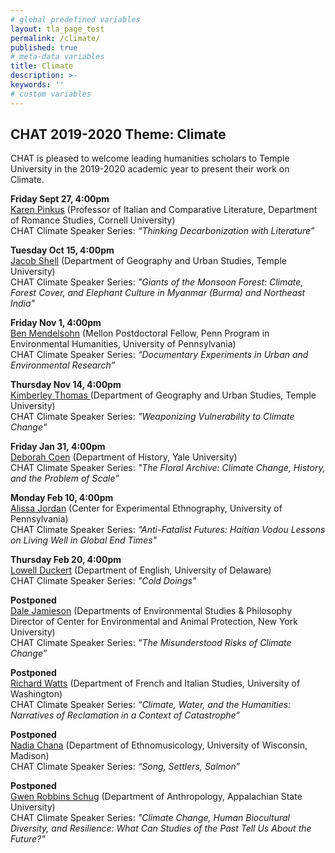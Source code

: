 ```yaml
---
# global predefined variables
layout: tla_page_test
permalink: /climate/
published: true
# meta-data variables
title: Climate
description: >-
keywords: ''
# custom variables
---
```

## CHAT 2019-2020 Theme: Climate
CHAT is pleased to welcome leading humanities scholars to Temple University in the 2019-2020 academic year to present their work on Climate. 

**Friday Sept 27, 4:00pm**<br>
[Karen Pinkus](https://events.temple.edu/chat-climate-talk-series-karen-pinkus) (Professor of Italian and Comparative Literature, Department of Romance Studies, Cornell University)<br>
CHAT Climate Speaker Series: _“Thinking Decarbonization with Literature”_

**Tuesday Oct 15, 4:00pm**<br>
[Jacob Shell](https://liberalarts.temple.edu/academics/faculty/shell-jacob) (Department of Geography and Urban Studies, Temple University)<br>
CHAT Climate Speaker Series: _"Giants of the Monsoon Forest: Climate, Forest Cover, and Elephant Culture in Myanmar (Burma) and Northeast India"_

**Friday Nov 1, 4:00pm**<br>
[Ben Mendelsohn](https://events.temple.edu/chat-climate-speaker-series-ben-mendelsohn) (Mellon Postdoctoral Fellow, Penn Program in Environmental Humanities, University of Pennsylvania)<br>
CHAT Climate Speaker Series: _“Documentary Experiments in Urban and Environmental Research”_

**Thursday Nov 14, 4:00pm**<br>
[Kimberley Thomas ](https://liberalarts.temple.edu/academics/faculty/thomas-kimberley) (Department of Geography and Urban Studies, Temple University)<br>
CHAT Climate Speaker Series: _"Weaponizing Vulnerability to Climate Change"_

**Friday Jan 31, 4:00pm**<br>
[Deborah Coen](https://history.yale.edu/people/deborah-coen) (Department of History, Yale University)<br> 
CHAT Climate Speaker Series: _"The Floral Archive: Climate Change, History, and the Problem of Scale"_

**Monday Feb 10, 4:00pm**<br>
[Alissa Jordan](https://alissajordan.org) (Center for Experimental Ethnography, University of Pennsylvania)<br> 
CHAT Climate Speaker Series: _“Anti-Fatalist Futures: Haitian Vodou Lessons on Living Well in Global End Times"_

**Thursday Feb 20, 4:00pm**<br>
[Lowell Duckert](https://www.english.udel.edu/people/lduckert) (Department of English, University of Delaware)<br> 
CHAT Climate Speaker Series: _"Cold Doings"_

**Postponed**<br>
[Dale Jamieson](https://its.law.nyu.edu/facultyprofiles/index.cfm?fuseaction=profile.overview&personid=25471) (Departments of Environmental Studies & Philosophy Director of Center for Environmental and Animal Protection, New York University)<br>
CHAT Climate Speaker Series: _“The Misunderstood Risks of Climate Change”_

**Postponed**<br>
[Richard Watts](https://frenchitalian.washington.edu/people/richard-watts) (Department of French and Italian Studies, University of Washington)<br>
CHAT Climate Speaker Series: _“Climate, Water, and the Humanities: Narratives of Reclamation in a Context of Catastrophe”_

**Postponed**<br>
[Nadia Chana](https://www.music.wisc.edu/faculty/nadia-chana/) (Department of Ethnomusicology, University of Wisconsin, Madison)<br> 
CHAT Climate Speaker Series: _“Song, Settlers, Salmon”_

**Postponed**<br>
[Gwen Robbins Schug](https://anthro.appstate.edu/directory/dr-gwen-m-robbins-schug) (Department of Anthropology, Appalachian State University)<br> 
CHAT Climate Speaker Series: _"Climate Change, Human Biocultural Diversity, and Resilience: What Can Studies of the Past Tell Us About the Future?"_
